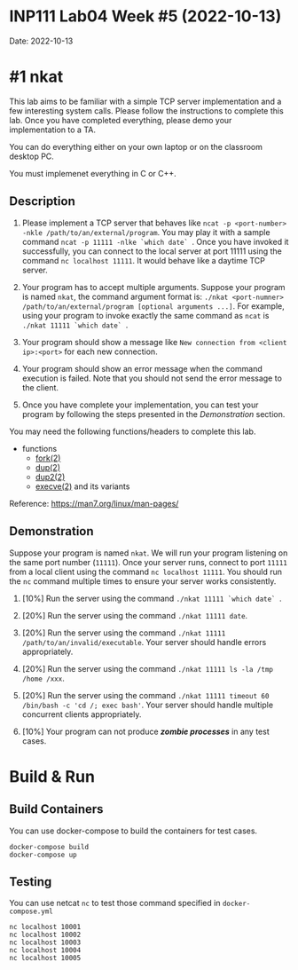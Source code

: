 # INP111 Lab04 Week #5 (2022-10-13)

Date: 2022-10-13

# #1 nkat

This lab aims to be familiar with a simple TCP server implementation and a few interesting system calls. Please follow the instructions to complete this lab. Once you have completed everything, please demo your implementation to a TA.

You can do everything either on your own laptop or on the classroom desktop PC.

You must implemenet everything in C or C++.

## Description

1. Please implement a TCP server that behaves like ``ncat -p <port-number> -nkle /path/to/an/external/program``. You may play it with a sample command ``ncat -p 11111 -nlke `which date` ``. Once you have invoked it successfully, you can connect to the local server at port 11111 using the command `nc localhost 11111`. It would behave like a daytime TCP server.

1. Your program has to accept multiple arguments. Suppose your program is named ``nkat``, the command argument format is: ``./nkat <port-numner> /path/to/an/external/program [optional arguments ...]``. For example, using your program to invoke exactly the same command as ``ncat`` is ``./nkat 11111 `which date` ``.

1. Your program should show a message like `New connection from <client ip>:<port>` for each new connection.

1. Your program should show an error message when the command execution is failed. Note that you should not send the error message to the client.

1. Once you have complete your implementation, you can test your program by following the steps presented in the *Demonstration* section.

You may need the following functions/headers to complete this lab.
* functions
    * [fork(2)](https://man7.org/linux/man-pages/man2/fork.2.html)
    * [dup(2)](https://man7.org/linux/man-pages/man2/dup.2.html)
    * [dup2(2)](https://man7.org/linux/man-pages/man2/dup2.2.html)
    * [execve(2)](https://man7.org/linux/man-pages/man2/execve.2.html) and its variants

Reference: https://man7.org/linux/man-pages/

## Demonstration

Suppose your program is named `nkat`. We will run your program listening on the same port number (`11111`). Once your server runs, connect to port `11111` from a local client using the command ``nc localhost 11111``. You should run the `nc` command multiple times to ensure your server works consistently.

1. [10%] Run the server using the command ``./nkat 11111 `which date` ``. 

1. [20%] Run the server using the command ``./nkat 11111 date``.

1. [20%] Run the server using the command ``./nkat 11111 /path/to/an/invalid/executable``. Your server should handle errors appropriately.

1. [20%] Run the server using the command ``./nkat 11111 ls -la /tmp /home /xxx``.

1. [20%] Run the server using the command ``./nkat 11111 timeout 60 /bin/bash -c 'cd /; exec bash'``. Your server should handle multiple concurrent clients appropriately.

1. [10%] Your program can not produce ***zombie processes*** in any test cases.

<!--1. [XXX%] Download a sample program [XXX]() from here, and then run the server using the command ``./nkat 11111 /path/to/XXX``. Your server should handle multiple concurrent clients appropriately.

1. [XXX%] Download a sample program [XXX]() from here, and then run the server using the command ``./nkat 11111 timeout 5 /path/to/XXX``. Your server should handle command line arguments appropriately.-->

# Build & Run

## Build Containers

You can use docker-compose to build the containers for test cases.

```shell
docker-compose build
docker-compose up
```

## Testing

You can use netcat `nc` to test those command specified in `docker-compose.yml`

```shell
nc localhost 10001
nc localhost 10002
nc localhost 10003
nc localhost 10004
nc localhost 10005
```
